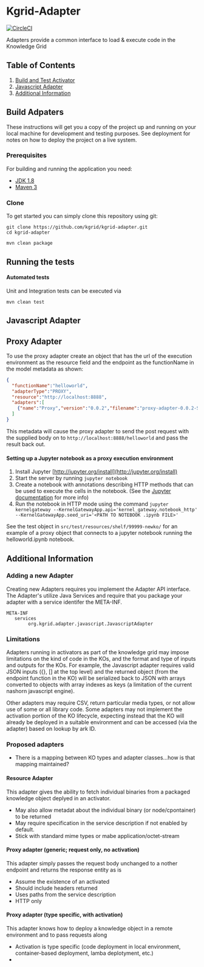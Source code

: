 # Kgrid-Adapter
[![CircleCI](https://circleci.com/gh/kgrid/kgrid-adapter/tree/master.svg?style=shield)](https://circleci.com/gh/kgrid/kgrid-adapter/tree/master)

Adapters provide a common interface to load & execute code in the Knowledge Grid

## Table of Contents

1. [Build and Test Activator](#build-adpaters)
1. [Javascript Adapter](#javascript-adapter)
1. [Additional Information](#additional-information)

## Build Adpaters
These instructions will get you a copy of the project up and running on your local machine for development and testing purposes. See deployment for notes on how to deploy the project on a live system.

### Prerequisites
For building and running the application you need:

- [JDK 1.8](http://www.oracle.com/technetwork/java/javase/downloads/jdk8-downloads-2133151.html)
- [Maven 3](https://maven.apache.org)

### Clone
To get started you can simply clone this repository using git:
```
git clone https://github.com/kgrid/kgrid-adapter.git
cd kgrid-adapter
```

```
mvn clean package
```
## Running the tests

#### Automated tests 
Unit and Integration tests can be executed via
```
mvn clean test
```

## Javascript Adapter

## Proxy Adapter

To use the proxy adapter create an object that has the url of the execution environment as the resource field and the endpoint as the functionName in the model metadata as shown:
```json
{
  "functionName":"helloworld",
  "adapterType":"PROXY",
  "resource":"http://localhost:8888",
  "adapters":[
    {"name":"Proxy","version":"0.0.2","filename":"proxy-adapter-0.0.2-SNAPSHOT.jar","download_url":"https://github.com/kgrid/ko-templates/releases/download/0.2/", "target":"adapters/"}
  ]
}
```
This metadata will cause the proxy adapter to send the post request with the supplied body on to `http://localhost:8888/helloworld` and pass the result back out.

#### Setting up a Jupyter notebook as a proxy execution environment

1. Install Jupyter [http://jupyter.org/install](http://jupyter.org/install) 
2. Start the server by running `jupyter notebook`
3. Create a notebook with annotations describing HTTP methods that can be used to execute the cells in the notebook. (See the [Jupyter documentation](http://jupyter-kernel-gateway.readthedocs.io/en/stable/http-mode.html) for more info)
4. Run the notebook in HTTP mode using the command 
`jupyter kernelgateway --KernelGatewayApp.api='kernel_gateway.notebook_http' --KernelGatewayApp.seed_uri='<PATH TO NOTEBOOK .ipynb FILE>' `

See the test object in `src/test/resources/shelf/99999-newko/` for an example of a proxy object that connects to a jupyter notebook running the helloworld.ipynb notebook.

## Additional Information

### Adding a new Adapter
Creating new Adapters requires you implement the Adapter API interface. The Adapter's utilize Java Services and require that you package your adapter with a service identifer the META-INF.

```
META-INF
   services
        org.kgrid.adapter.javascript.JavascriptAdapter
```

### Limitations

Adapters running in activators as part of the knowledge grid may impose limitations on the kind of code in the KOs, and the format and type of inputs and outputs for the KOs. For example, the Javascript adapter requires valid JSON inputs ({}, [] at the top level) and the returned object (from the endpoint function in the KO) will be serialized back to JSON with arrays converted to objects with array indexes as keys (a limitation of the current nashorn javascript engine).

Other adapters may require CSV, return particular media types, or not allow use of some or all library code. Some adapters may not implement the activation portion of the KO lifecycle, expecting instead that the KO will already be deployed in a suitable environment and can be accessed (via the adapter) based on lookup by ark ID.

### Proposed adapters

- There is a mapping between KO types and adapter classes...how is that mapping maintained?

#### Resource Adapter

This adapter gives the ability to fetch individual binaries from a packaged knowledge object deplyed in an activator.
- May also allow metadat about the individual binary (or node/cpontainer) to be returned
- May require specification in the service description if not enabled by default.
- Stick with standard mime types or mabe application/octet-stream

#### Proxy adapter (generic; request only, no activation)

This adapter simply passes the request body unchanged to a nother endpoint and returns the response entity as is
- Assume the existence of an activated 
- Should include headers returned
- Uses paths from the service description
- HTTP only

#### Proxy adapter (type specific, with activation)

This adapter knows how to deploy a knowledge object in a remote environment and to pass requests along
- Activation is type specific (code deployment in local environment, container-based deployment, lamba deplotyment, etc.)
- 

